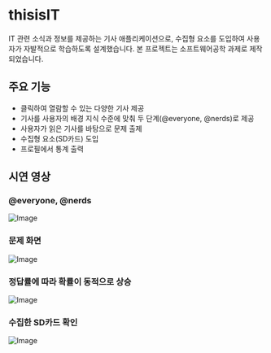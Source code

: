 # thisisIT

IT 관련 소식과 정보를 제공하는 기사 애플리케이션으로, 수집형 요소를 도입하여 사용자가 자발적으로 학습하도록 설계했습니다. 본 프로젝트는 소프트웨어공학 과제로 제작되었습니다.

## 주요 기능

- 클릭하여 열람할 수 있는 다양한 기사 제공
- 기사를 사용자의 배경 지식 수준에 맞춰 두 단계(@everyone, @nerds)로 제공
- 사용자가 읽은 기사를 바탕으로 문제 출제
- 수집형 요소(SD카드) 도입
- 프로필에서 통계 출력

## 시연 영상

### @everyone, @nerds
![Image](https://github.com/user-attachments/assets/c16daab3-ba30-4968-8809-5802cb94ee71)

### 문제 화면
![Image](https://github.com/user-attachments/assets/fa6d9621-f57f-4d52-a44a-b6c69f2b3de1)

### 정답률에 따라 확률이 동적으로 상승
![Image](https://github.com/user-attachments/assets/7ee9980e-3910-4bf2-9ab5-6faea15dc6eb)

### 수집한 SD카드 확인
![Image](https://github.com/user-attachments/assets/3937b87a-2c1b-4da8-9147-6ffde3aefebc)
